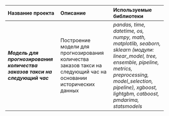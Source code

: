 | Название проекта | Описание | Используемые библиотеки | 
| :---------------------- | :---------------------- | :---------------------- |
| <strong><em>Модель для прогнозирования количества заказов такси на следующий час</em></strong> | Построение модели для прогнозирования количества заказов такси на следующий час на основании исторических данных| *pandas, time, datetime, os, numpy, math, matplotlib, seaborn, sklearn (модули: linear_model, tree, ensemble, pipeline, metrics, preprocessing, model_selection, pipeline), xgboost, lightgbm, catboost, pmdarima, statsmodels* |

